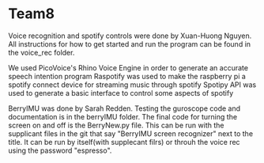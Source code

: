 # Team8

Voice recognition and spotify controls were done by Xuan-Huong Nguyen. All instructions for how to get started and run the program can be found 
in the voice_rec folder. 

We used PicoVoice's Rhino Voice Engine in order to generate an accurate speech intention program
Raspotify was used to make the raspberry pi a spotify connect device for streaming music through spotify
Spotipy API was used to generate a basic interface to control some aspects of spotify

BerryIMU was done by Sarah Redden. Testing the guroscope code and documentation is in the berryIMU folder. The final code for turning the screen on and off is the BerryNew.py file. This can be run with the supplicant files in the git that say "BerryIMU screen recognizer" next to the title. It can be run by itself(with supplecant filrs) or throuh the voice rec using the password "espresso". 

